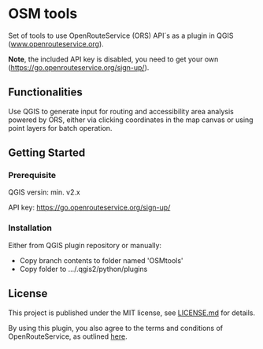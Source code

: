 # OSM tools
Set of tools to use OpenRouteService (ORS) API´s as a plugin in QGIS (www.openrouteservice.org).

**Note**, the included API key is disabled, you need to get your own (https://go.openrouteservice.org/sign-up/).

## Functionalities

Use QGIS to generate input for routing and accessibility area analysis powered by ORS, either via clicking coordinates in the map canvas or using point layers for batch operation. 

## Getting Started
### Prerequisite

QGIS versin: min. v2.x

API key: https://go.openrouteservice.org/sign-up/

### Installation

Either from QGIS plugin repository or manually:
  - Copy branch contents to folder named 'OSMtools'
  - Copy folder to .../.qgis2/python/plugins

## License
This project is published under the MIT license, see [LICENSE.md](https://github.com/nilsnolde/ORStools/blob/master/LICENSE.md) for details.

By using this plugin, you also agree to the terms and conditions of OpenRouteService, as outlined [here](https://developers.openrouteservice.org/portal/about).
